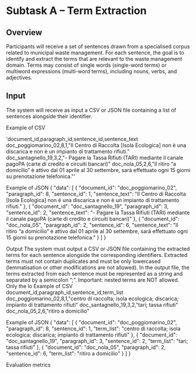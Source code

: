 # Subtask A – Term Extraction

## Overview

Participants will receive a set of sentences drawn from a specialised corpus related to municipal waste management. For each sentence, the goal is to identify and extract the terms that are relevant to the waste management domain. Terms may consist of single words (single-word terms) or multiword expressions (multi-word terms), including nouns, verbs, and adjectives.

## Input

The system will receive as input a CSV or JSON file containing a list of sentences alongside their identifier. 

Example of CSV

'document_id,paragraph_id,sentence_id,sentence_text
doc_poggiomarino_02,8,1,"Il Centro di Raccolta [Isola Ecologica] non è una discarica e non è un impianto di trattamento rifiuti."
doc_santagnello_19,3,2,"- Pagare la Tassa Rifiuti (TARI) mediante il canale pagoPA (carte di credito e circuiti bancari)"
doc_nola_05,2,6,"Il ritiro “a domicilio” è attivo dal 01 aprile al 30 settembre, sarà effettuato ogni 15 giorni su prenotazione telefonica."'

Example of JSON
  {
  "data": [
    {
      "document_id": "doc_poggiomarino_02",
      "paragraph_id": 8,
      "sentence_id": 1,
      "sentence_text": "Il Centro di Raccolta [Isola Ecologica] non è una discarica e non è un impianto di trattamento rifiuti."
    },
    {
      "document_id": "doc_santagnello_19",
      "paragraph_id": 3,
      "sentence_id": 2,
      "sentence_text": "- Pagare la Tassa Rifiuti (TARI) mediante il canale pagoPA (carte di credito e circuiti bancari)"
    },
    {
      "document_id": "doc_nola_05",
      "paragraph_id": 2,
      "sentence_id": 6,
      "sentence_text": "Il ritiro “a domicilio” è attivo dal 01 aprile al 30 settembre, sarà effettuato ogni 15 giorni su prenotazione telefonica."
    }
  ]
  }

Output
The system must output a CSV or JSON file containing the extracted terms for each sentence alongside the corresponding identifiers. Extracted terms must not contain duplicates and must be only lowercased (lemmatisation or other modifications are not allowed). In the output file, the terms extracted from each sentence must be represented as a string and separated by a semicolon “;”.
Important: nested terms are NOT allowed. Only the lo
Example of CSV 
document_id,paragraph_id,sentence_id,term_list
doc_poggiomarino_02,8,1,"centro di raccolta; isola ecologica; discarica; impianto di trattamento rifiuti"
doc_santagnello_19,3,2,"tari; tassa rifiuti"
doc_nola_05,2,6,"ritiro a domicilio"

Example of JSON
  {
    "data": [
      {
        "document_id": "doc_poggiomarino_02",
        "paragraph_id": 8,
        "sentence_id": 1,
        "term_list": "centro di raccolta; isola ecologica; discarica; impianto di trattamento rifiuti"
      },
      {
        "document_id": "doc_santagnello_19",
        "paragraph_id": 3,
        "sentence_id": 2,
        "term_list": "tari; tassa rifiuti"
      },
      {
        "document_id": "doc_nola_05",
        "paragraph_id": 2,
        "sentence_id": 6,
        "term_list": "ritiro a domicilio"
      }
    ]
  }

Evaluation metrics
